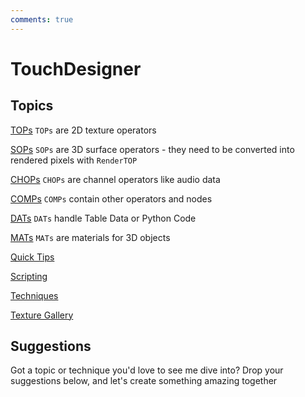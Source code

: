 ```yaml
---
comments: true
--- 
```

# TouchDesigner

## Topics
[TOPs](./TOPS/index.md)
`TOPs` are 2D texture operators 

[SOPs](./SOPS/index.md)
`SOPs` are 3D surface operators - they need to be converted into rendered pixels with `RenderTOP`

[CHOPs](./CHOPS/index.md)
`CHOPs` are channel operators like audio data

[COMPs](./COMPS/index.md)
`COMPs` contain other operators and nodes

[DATs](./DATS/index.md)
`DATs` handle Table Data or Python Code

[MATs](./MATS/index.md)
`MATs` are materials for 3D objects

[Quick Tips](./QUICK/index.md)

[Scripting](./SCRIPTING/index.md)

[Techniques](./TECHNIQUES/index.md)

[Texture Gallery](./TEXTURE_GALLERY/index.md)


## Suggestions
Got a topic or technique you'd love to see me dive into? Drop your suggestions below, and let's create something amazing together
